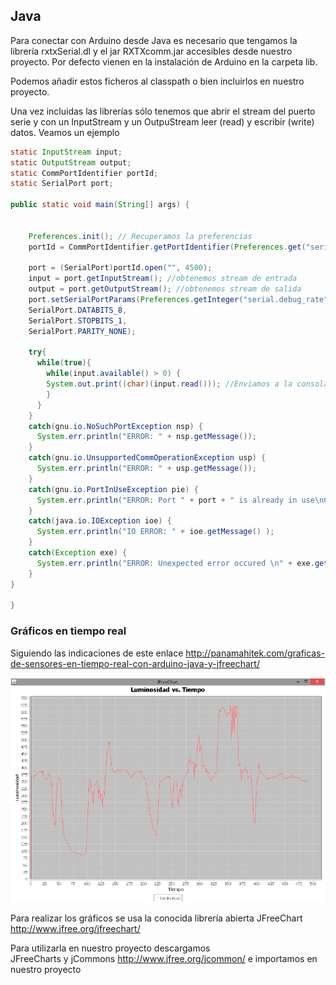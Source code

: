 ## Java


Para conectar con Arduino desde Java es necesario que tengamos la librería rxtxSerial.dl y el jar RXTXcomm.jar accesibles desde nuestro proyecto. Por defecto vienen en la instalación de Arduino en la carpeta lib.

Podemos añadir estos ficheros al classpath o bien incluirlos en nuestro proyecto. 

Una vez incluidas las librerías sólo tenemos que abrir el stream del puerto serie y con un InputStream y un OutpuStream leer (read) y escribir (write) datos. Veamos un ejemplo

```Java
static InputStream input;
static OutputStream output;
static CommPortIdentifier portId;
static SerialPort port;

public static void main(String[] args) {


    Preferences.init(); // Recuperamos la preferencias
    portId = CommPortIdentifier.getPortIdentifier(Preferences.get("serial.port"));

    port = (SerialPort)portId.open("", 4500);
    input = port.getInputStream(); //obtenemos stream de entrada
    output = port.getOutputStream(); //obtenemos stream de salida
    port.setSerialPortParams(Preferences.getInteger("serial.debug_rate"),
    SerialPort.DATABITS_8,
    SerialPort.STOPBITS_1,
    SerialPort.PARITY_NONE);

    try{
      while(true){
        while(input.available() > 0) {
        System.out.print((char)(input.read())); //Enviamos a la consola los datos que leemos
        }
      }
    }
    catch(gnu.io.NoSuchPortException nsp) {
      System.err.println("ERROR: " + nsp.getMessage());
    }
    catch(gnu.io.UnsupportedCommOperationException usp) {
      System.err.println("ERROR: " + usp.getMessage());
    }
    catch(gnu.io.PortInUseException pie) {
      System.err.println("ERROR: Port " + port + " is already in use\nCLose the port and restart.");
    }
    catch(java.io.IOException ioe) {
      System.err.println("IO ERROR: " + ioe.getMessage() );
    }
    catch(Exception exe) {
      System.err.println("ERROR: Unexpected error occured \n" + exe.getMessage() );
    }
}

}
```

### Gráficos en tiempo real

Siguiendo las indicaciones de este enlace http://panamahitek.com/graficas-de-sensores-en-tiempo-real-con-arduino-java-y-jfreechart/

![Ejemplo de JavaChart](./images/javaChart.png)

Para realizar los gráficos se usa la conocida librería abierta JFreeChart http://www.jfree.org/jfreechart/

Para utilizarla en nuestro proyecto descargamos JFreeCharts y jCommons http://www.jfree.org/jcommon/ e importamos en nuestro proyecto

